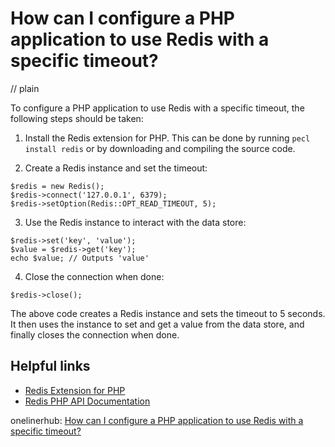 # How can I configure a PHP application to use Redis with a specific timeout?
// plain

To configure a PHP application to use Redis with a specific timeout, the following steps should be taken:

1. Install the Redis extension for PHP. This can be done by running `pecl install redis` or by downloading and compiling the source code.

2. Create a Redis instance and set the timeout:
```
$redis = new Redis();
$redis->connect('127.0.0.1', 6379);
$redis->setOption(Redis::OPT_READ_TIMEOUT, 5);
```

3. Use the Redis instance to interact with the data store:
```
$redis->set('key', 'value');
$value = $redis->get('key');
echo $value; // Outputs 'value'
```

4. Close the connection when done:
```
$redis->close();
```

The above code creates a Redis instance and sets the timeout to 5 seconds. It then uses the instance to set and get a value from the data store, and finally closes the connection when done.

## Helpful links

- [Redis Extension for PHP](https://pecl.php.net/package/redis)
- [Redis PHP API Documentation](https://redis.io/commands/set)

onelinerhub: [How can I configure a PHP application to use Redis with a specific timeout?](https://onelinerhub.com/predis/how-can-i-configure-a-php-application-to-use-redis-with-a-specific-timeout)